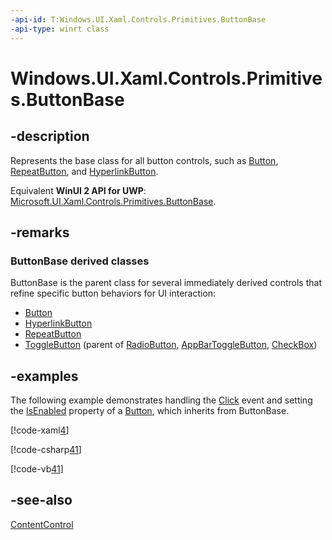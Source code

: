```yaml
---
-api-id: T:Windows.UI.Xaml.Controls.Primitives.ButtonBase
-api-type: winrt class
---
```


<!-- Class syntax.
public class ButtonBase : Windows.UI.Xaml.Controls.ContentControl, Windows.UI.Xaml.Controls.Primitives.IButtonBase
-->

# Windows.UI.Xaml.Controls.Primitives.ButtonBase

## -description
Represents the base class for all button controls, such as [Button](../windows.ui.xaml.controls/button.md), [RepeatButton](repeatbutton.md), and [HyperlinkButton](../windows.ui.xaml.controls/hyperlinkbutton.md).

Equivalent **WinUI 2 API for UWP**: [Microsoft.UI.Xaml.Controls.Primitives.ButtonBase](/windows/winui/api/microsoft.ui.xaml.controls.primitives.buttonbase).

## -remarks
### **ButtonBase** derived classes

ButtonBase is the parent class for several immediately derived controls that refine specific button behaviors for UI interaction:

+ [Button](../windows.ui.xaml.controls/button.md)
+ [HyperlinkButton](../windows.ui.xaml.controls/hyperlinkbutton.md)
+ [RepeatButton](repeatbutton.md)
+ [ToggleButton](togglebutton.md) (parent of [RadioButton](../windows.ui.xaml.controls/radiobutton.md), [AppBarToggleButton](../windows.ui.xaml.controls/appbartogglebutton.md), [CheckBox](../windows.ui.xaml.controls/checkbox.md))


## -examples
The following example demonstrates handling the [Click](buttonbase_click.md) event and setting the [IsEnabled](../windows.ui.xaml.controls/control_isenabled.md) property of a [Button](../windows.ui.xaml.controls/button.md), which inherits from ButtonBase.

[!code-xaml[4](../windows.ui.xaml/code/System.Windows.Controls.ButtonClickEx/csharp/Page.xaml#Snippet4)]

[!code-csharp[41](../windows.ui.xaml/code/System.Windows.Controls.ButtonClickEx/csharp/Page.xaml.cs#Snippet41)]

[!code-vb[41](../windows.ui.xaml/code/System.Windows.Controls.ButtonClickEx/vbnet/Page.xaml.vb#Snippet41)]

## -see-also
[ContentControl](../windows.ui.xaml.controls/contentcontrol.md)
